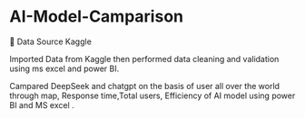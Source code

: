 # AI-Model-Camparison

🧾 Data Source Kaggle 

Imported Data from Kaggle then performed data cleaning and validation using ms excel and power BI.

Campared DeepSeek and chatgpt on the basis of user all over the world through map, Response time,Total users, Efficiency of AI model using power BI and MS excel .
